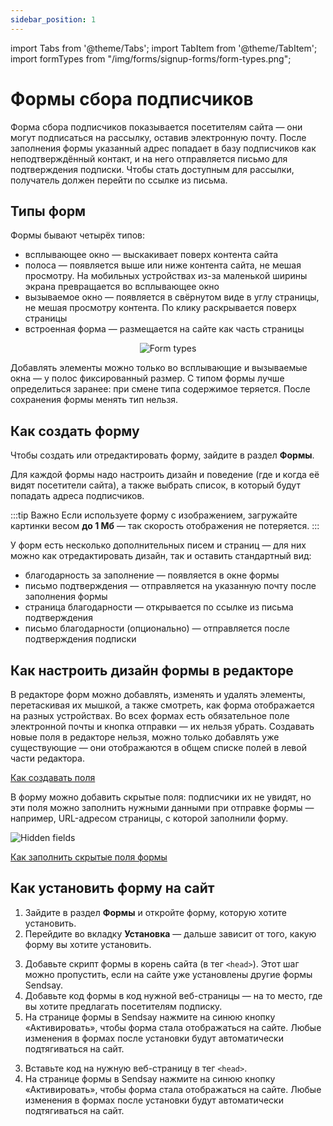 ```yaml
---
sidebar_position: 1
---
```


import Tabs from '@theme/Tabs';
import TabItem from '@theme/TabItem';
import formTypes from "/img/forms/signup-forms/form-types.png";

# Формы сбора подписчиков

Форма сбора подписчиков показывается посетителям сайта — они могут подписаться на рассылку, оставив электронную почту. После заполнения формы указанный адрес попадает в базу подписчиков как неподтверждённый контакт, и на него отправляется письмо для подтверждения подписки. Чтобы стать доступным для рассылки, получатель должен перейти по ссылке из письма.

## Типы форм

Формы бывают четырёх типов:

- всплывающее окно — выскакивает поверх контента сайта
- полоса — появляется выше или ниже контента сайта, не мешая просмотру. На мобильных устройствах из-за маленькой ширины экрана превращается во всплывающее окно
- вызываемое окно — появляется в свёрнутом виде в углу страницы, не мешая просмотру контента. По клику раскрывается поверх страницы
- встроенная форма — размещается на сайте как часть страницы

<p align="center">
    <img src={formTypes} alt="Form types" />
</p>

Добавлять элементы можно только во всплывающие и вызываемые окна — у полос фиксированный размер. С типом формы лучше определиться заранее: при смене типа содержимое теряется. После сохранения формы менять тип нельзя.

## Как создать форму

Чтобы создать или отредактировать форму, зайдите в раздел **Формы**.

Для каждой формы надо настроить дизайн и поведение (где и когда её видят посетители сайта), а также выбрать список, в который будут попадать адреса подписчиков.

:::tip Важно
Если используете форму с изображением, загружайте картинки весом **до 1 Мб** — так скорость отображения не потеряется.
:::

У форм есть несколько дополнительных писем и страниц — для них можно как отредактировать дизайн, так и оставить стандартный вид:

- благодарность за заполнение — появляется в окне формы
- письмо подтверждения — отправляется на указанную почту после заполнения формы
- страница благодарности — открывается по ссылке из письма подтверждения
- письмо благодарности (опционально) — отправляется после подтверждения подписки

## Как настроить дизайн формы в редакторе

В редакторе форм можно добавлять, изменять и удалять элементы, перетаскивая их мышкой, а также смотреть, как форма отображается на разных устройствах. Во всех формах есть обязательное поле электронной почты и кнопка отправки — их нельзя убрать. Создавать новые поля в редакторе нельзя, можно только добавлять уже существующие — они отображаются в общем списке полей в левой части редактора.

[Как создавать поля](https://docs.sendsay.ru/subscribers/subscriber-data/data-groups#как-создать-поле)

В форму можно добавить скрытые поля: подписчики их не увидят, но эти поля можно заполнить нужными данными при отправке формы — например, URL-адресом страницы, c которой заполнили форму.

![Hidden fields](/img/forms/signup-forms/hidden-fields.gif)

[Как заполнить скрытые поля формы](https://docs.sendsay.ru/forms/scripts#как-заполнить-скрытые-поля-формы)

## Как установить форму на сайт

1. Зайдите в раздел **Формы** и откройте форму, которую хотите установить.
2. Перейдите во вкладку **Установка** — дальше зависит от того, какую форму вы хотите установить.

<Tabs>
<TabItem value="key1" label="Для встроенной формы" default>

3. Добавьте скрипт формы в корень сайта (в тег `<head>`). Этот шаг можно пропустить, если на сайте уже установлены другие формы Sendsay.
4. Добавьте код формы в код нужной веб-страницы — на то место, где вы хотите предлагать посетителям подписку.
5. На странице формы в Sendsay нажмите на синюю кнопку «Активировать», чтобы форма стала отображаться на сайте. Любые изменения в формах после установки будут автоматически подтягиваться на сайт.

</TabItem>
<TabItem value="key2" label="Для остальных форм">

3. Вставьте код на нужную веб-страницу в тег `<head>`.
4. На странице формы в Sendsay нажмите на синюю кнопку «Активировать», чтобы форма стала отображаться на сайте. Любые изменения в формах после установки будут автоматически подтягиваться на сайт.

</TabItem>
</Tabs>
